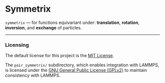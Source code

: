 # Symmetrix

`symmetrix` — for functions equivariant under:
**translation**, **rotation**, **inversion**, and **exchange** of particles.

-----

### Licensing

The default license for this project is the [MIT License](./LICENSE).

The `pair_symmetrix/` subdirectory, which enables integration with LAMMPS,
is licensed under the [GNU General Public License (GPLv2)](pair_symmetrix/LICENSE)
to maintain consistency with LAMMPS.
